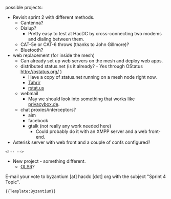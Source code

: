 possible projects:

-   Revisit sprint 2 with different methods.
    -   Cantenna?
    -   Dialup?
        -   Pretty easy to test at HacDC by cross-connecting two modems
            and dialing between them.
    -   CAT-5e or CAT-6 throws (thanks to John Gillmore)?
    -   Bluetooth?
-   web replacement (for inside the mesh)
    -   Can already set up web servers on the mesh and deploy web apps.
    -   distributed status.net (is it already? - Yes through OStatus
        <http://ostatus.org/> )
        -   Have a copy of status.net running on a mesh node right now.
        -   [Tahrir](https://github.com/sanity/tahrir/wiki)
        -   [rstat.us](http://rstat.us/)
    -   webmail
        -   May we should look into something that works like
            [privacybox.de](https://privacybox.de/).
    -   chat proxies/interceptors?
        -   aim
        -   facebook
        -   gtalk (not really any work needed here)
            -   Could probably do it with an XMPP server and a web
                front-end.
-   Asterisk server with web front and a couple of confs configured?

```{=html}
<!-- -->
```
-   New project - something different.
    -   [OLSR](http://www.olsr.org/)?

E-mail your vote to byzantium \[at\] hacdc \[dot\] org with the subject
"Sprint 4 Topic".

```{=mediawiki}
{{Template:Byzantium}}
```
